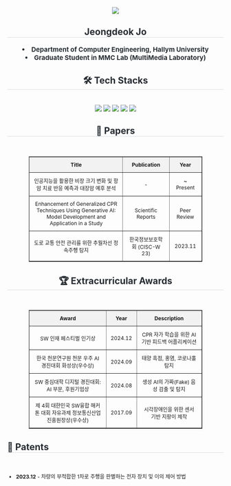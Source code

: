 <div align= "center">
    <img src="https://capsule-render.vercel.app/api?type=waving&color=0:6b79e1,100:38d1e5&height=180&text=Jeongdeok's%20github&animation=twinkling&fontColor=ffffff&fontSize=70" />
</div>
<div align= "center"> 
    <h2 style="border-bottom: 1px solid #d8dee4; color: #282d33;"> Jeongdeok Jo </h2>  
    <div style="font-weight: 700; font-size: 15px; text-align: center; color: #282d33;"> 
        <li>Department of Computer Engineering, Hallym University</li>
        <li>Graduate Student in MMC Lab (MultiMedia Laboratory)</li>
    </div> 
</div>
<div align= "center">
    <h2 style="border-bottom: 1px solid #d8dee4; color: #282d33;"> 🛠️ Tech Stacks </h2> <br> 
    <div style="margin: 0 auto; text-align: center;" align= "center"> 
        <img src="https://img.shields.io/badge/Python-3776AB?style=flat-square&logo=Python&logoColor=white">
        <img src="https://img.shields.io/badge/PyTorch-EE4C2C?style=flat-square&logo=PyTorch&logoColor=white">
        <img src="https://img.shields.io/badge/Linux-FCC624?style=flat-square&logo=Linux&logoColor=white">              <img src="https://img.shields.io/badge/LangChain-0055A4?style=flat-square&logo=LangChain&logoColor=white">
        <img src="https://img.shields.io/badge/Numpy-013243?style=flat-square&logo=Numpy&logoColor=white">
    </div>
</div>
<div align= "center">
    <h2 style="border-bottom: 1px solid #d8dee4; color: #282d33;"> 📄 Papers </h2> <br>
    <table border="1" style="border-collapse: collapse; width: 80%; text-align: center; font-size: 12px;">
        <tr>
            <th style="padding: 10px; background-color: #f2f2f2;">Title</th>
            <th style="padding: 10px; background-color: #f2f2f2;">Publication</th>
            <th style="padding: 10px; background-color: #f2f2f2;">Year</th>
        </tr>
        <tr>
            <td style="padding: 10px;">인공지능을 활용한 비장 크기 변화 및 항암 치료 반응 예측과 대장암 예후 분석</td>
            <td style="padding: 10px;">-</td>
            <td style="padding: 10px;">~ Present</td>
        </tr>
        <tr>
            <td style="padding: 10px;">Enhancement of Generalized CPR Techniques Using Generative AI: Model Development and Application in a Study</td>
            <td style="padding: 10px;">Scientific Reports</td>
            <td style="padding: 10px;">Peer Review</td>
        </tr>
        <tr>
            <td style="padding: 10px;">도로 교통 안전 관리를 위한 추월차선 정속주행 탐지</td>
            <td style="padding: 10px;">한국정보보호학회 (CISC-W 23)</td>
            <td style="padding: 10px;">2023.11</td>
        </tr>
    </table>
</div>
<div align= "center">
    <h2 style="border-bottom: 1px solid #d8dee4; color: #282d33;"> 🏆 Extracurricular Awards </h2> <br>
    <table border="1" style="border-collapse: collapse; width: 80%; text-align: center; font-size: 12px;">
        <tr>
            <th style="padding: 10px; background-color: #f2f2f2;">Award</th>
            <th style="padding: 10px; background-color: #f2f2f2;">Year</th>
            <th style="padding: 10px; background-color: #f2f2f2;">Description</th>
        </tr>
        <tr>
            <td style="padding: 10px;">SW 인재 페스티벌 인기상</td>
            <td style="padding: 10px;">2024.12</td>
            <td style="padding: 10px;">CPR 자가 학습을 위한 AI 기반 피드백 어플리케이션</td>
        </tr>
        <tr>
            <td style="padding: 10px;">한국 천문연구원 천문 우주 AI 경진대회 화성상(우수상)</td>
            <td style="padding: 10px;">2024.09</td>
            <td style="padding: 10px;">태양 흑점, 홍염, 코로나홀 탐지</td>
        </tr>
        <tr>
            <td style="padding: 10px;">SW 중심대학 디지털 경진대회: AI 부문, 후원기업상</td>
            <td style="padding: 10px;">2024.08</td>
            <td style="padding: 10px;">생성 AI의 가짜(Fake) 음성 검출 및 탐지</td>
        </tr>
        <tr>
            <td style="padding: 10px;">제 4회 대한민국 SW융합 해커톤 대회 자유과제 정보통신산업진흥원장상(우수상)</td>
            <td style="padding: 10px;">2017.09</td>
            <td style="padding: 10px;">시각장애인을 위한 센서 기반 지팡이 제작</td>
        </tr>
    </table>
</div>
<div align= "left">
    <h2 style="border-bottom: 1px solid #d8dee4; color: #282d33;"> 📜 Patents </h2> <br>
    <ul style="text-align: left; font-size: 12px;">
        <li><b>2023.12</b> - 차량의 부적합한 1차로 주행을 판별하는 전자 장치 및 이의 제어 방법</li>
    </ul>
</div>
